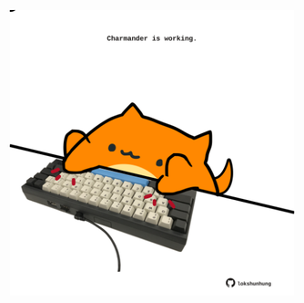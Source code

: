 <!-- built at 03/09/2024, 20:00:55 UTC -->
<p align="center">
  <img width="500" height="500" src="./ReadmeImage.svg">
</p>
